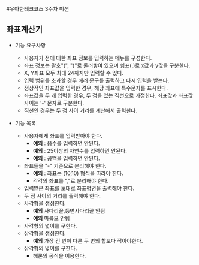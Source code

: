 #우아한테크코스 3주차 미션 

## 좌표계산기

* 기능 요구사항 
    * 사용자가 점에 대한 좌표 정보를 입력하는 메뉴를 구성한다.
    * 좌표 정보는 괄호"(", ")"로 둘러쌓여 있으며 쉼표(,)로 x값과 y값을 구분한다.
    * X, Y좌표 모두 최대 24까지만 입력할 수 있다.
    * 입력 범위를 초과할 경우 에러 문구를 출력하고 다시 입력을 받는다.
    * 정상적인 좌표값을 입력한 경우, 해당 좌표에 특수문자를 표시한다.
    * 좌표값을 두 개 입력한 경우, 두 점을 있는 직선으로 가정한다. 좌표값과 좌표값 사이는 '-' 문자로 구분한다.
    * 직선인 경우는 두 점 사이 거리를 계산해서 출력한다.
    
* 기능 목록
    * 사용자에게 좌표를 입력받아야 한다.
        * **예외** : 음수를 입력하면 안된다.
        * **예외** : 25이상의 자연수를 입력하면 안된다.
        * **예외** : 공백을 입력하면 안된다.
    * 좌표들을 "-" 기준으로 분리해야 한다.
        * **예외** : 좌표는 (10,10) 형식을 따라야 한다.
        * 각각의 좌표를 ","로 분리해야 한다.
    * 입력받은 좌표를 토대로 좌표평면을 출력해야 한다.
    * 두 점 사이의 거리를 출력해야 한다.
    * 사각형을 생성한다.     
        * **예외** 사다리꼴,등변사다리꼴 안됨
        * **예외** 마름모 안됨   
    * 사각형의 넓이를 구한다.
    * 삼각형을 생성한다.
        * **예외** 가장 긴 변이 다른 두 변의 합보다 작아야한다.
    * 삼각형의 넓이를 구한다.
        * 헤론의 공식을 이용한다.
    